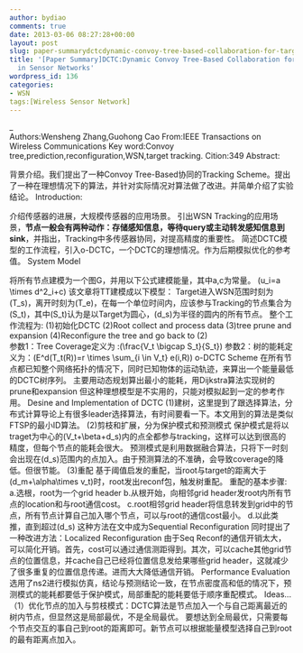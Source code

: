 ```yaml
---
author: bydiao
comments: true
date: 2013-03-06 08:27:28+00:00
layout: post
slug: paper-summarydctcdynamic-convoy-tree-based-collaboration-for-target-tracking-in-sensor-networks
title: '[Paper Summary]DCTC:Dynamic Convoy Tree-Based Collaboration for Target Tracking
  in Sensor Networks'
wordpress_id: 136
categories:
- WSN
tags:[Wireless Sensor Network]
---
```


_  
Authors:Wensheng Zhang,Guohong Cao
From:IEEE Transactions on Wireless Communications
Key word:Convoy tree,prediction,reconfiguration,WSN,target tracking.
Cition:349
Abstract:

背景介绍。我们提出了一种Convoy Tree-Based协同的Tracking Scheme。提出了一种在理想情况下的算法，并针对实际情况对算法做了改进。并简单介绍了实验结论。
Introduction:

介绍传感器的进展，大规模传感器的应用场景。
引出WSN Tracking的应用场景，**节点一般会有两种动作：存储感知信息，等待query或主动转发感知信息到sink**，并指出，Tracking中多传感器协同，对提高精度的重要性。
简述DCTC模型的工作流程，引入o-DCTC，一个DCTC的理想情况。作为后期模拟优化的参考值。
System Model

将所有节点建模为一个图G，并用以下公式建模能量，其中a,c为常量。
\(u_i=a \times d^2_i+c\)
该文章将TT建模成以下模型：
Target进入WSN范围时刻为\(T_s\)，离开时刻为\(T_e\)，在每一个单位时间内，应该参与Tracking的节点集合为\(S_t\)，其中\(S_t\)认为是以Target为圆心，\(d_s\)为半径的圆内的所有节点。
整个工作流程为:
(1)初始化DCTC
(2)Root collect and process data 
(3)tree prune and expansion
(4)Reconfigure the tree and go back to (2)                  
参数1：Tree Coverage定义为 :\(\frac{V_t \bigcap S_t}{S_t}\)
参数2：树的能耗定义为：\(E^d(T_t(R))=r \times \sum_{i \in V_t} e(i,R)\)
o-DCTC Scheme
在所有节点都已知整个网络拓扑的情况下，同时已知物体的运动轨迹，来算出一个能量最低的DCTC树序列。
主要用动态规划算出最小的能耗，用Dijkstra算法实现树的prune和expansion
但这种理想模型是不实用的，只能对模拟起到一定的参考作用。
Desine and Implementation of DCTC
(1)建树，这里提到了跟选择算法，分布式计算导论上有很多leader选择算法，有时间要看一下。本文用到的算法是类似FTSP的最小ID算法。
(2)剪枝和扩展，分为保护模式和预测模式
保护模式是将以traget为中心的\(V_t+\beta+d_s\)内的点全都参与tracking，这样可以达到很高的精度，但每个节点的能耗会很大。
预测模式是利用数据融合算法，只将下一时刻会出现在\(d_s\)范围内的点加入。由于预测算法的不准确，会导致coverage的降低。但很节能。
(3)重配
基于阈值启发的重配，当root与target的距离大于\(d_m+\alpha\times v_t\)时，root发出reconf包，触发树重配。
重配的基本步骤:
a.选根，root为一个grid header
b.从根开始，向相邻grid header发root内所有节点的location和与root通信cost。
c.root相邻grid header将信息转发到grid中的节点，所有节点计算自己加入哪个节点，可以与root的通信cost最小。
d.以此类推，直到超过\(d_s\)
这种方法在文中成为Sequential Reconfiguration
同时提出了一种改进方法：Localized Reconfiguration
由于Seq Reconf的通信开销太大，可以简化开销。首先，cost可以通过通信测距得到。其次，可以cache其他grid节点的位置信息，并cache自己已经将位置信息发给果哪些grid header，这就减少了很多重复的位置信息传递。进而大大降低通信开销。
Performance Evaluation
选用了ns2进行模拟仿真，结论与预测结论一致，在节点密度高和低的情况下，预测模式的能耗都要低于保护模式，局部重配的能耗要低于顺序重配模式。
Ideas...
（1）优化节点的加入与剪枝模式：DCTC算法是节点加入一个与自己距离最近的树内节点，但显然这是局部最优，不是全局最优。
     要想达到全局最优，只需要每个节点交互的事自己到root的距离即可。新节点可以根据能量模型选择自己到root的最有距离点加入。
